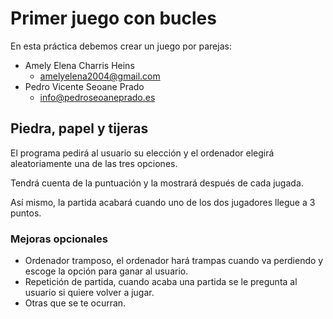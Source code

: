 # Primer juego con bucles

En esta práctica debemos crear un juego por parejas:

* Amely Elena Charris Heins
  * amelyelena2004@gmail.com
* Pedro Vicente Seoane Prado
  * info@pedroseoaneprado.es

## Piedra, papel y tijeras

El programa pedirá al usuario su elección y el ordenador elegirá aleatoriamente una de las tres opciones.

Tendrá cuenta de la puntuación y la mostrará después de cada jugada.

Así mismo, la partida acabará cuando uno de los dos jugadores llegue a 3 puntos.

### Mejoras opcionales

* Ordenador tramposo, el ordenador hará trampas cuando va perdiendo y escoge la opción para ganar al usuario.
* Repetición de partida, cuando acaba una partida se le pregunta al usuario si quiere volver a jugar.
* Otras que se te ocurran.